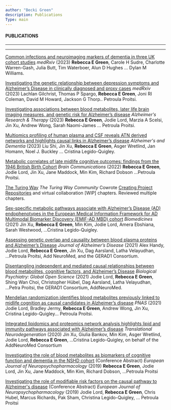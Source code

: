 ```yaml
---
author: "Becki Green"
description: Publications
Type: main
---
```

#### PUBLICATIONS
*****************
*****************
[Common infections and neuroimaging markers of dementia in three UK cohort studies](https://doi.org/10.1101/2023.07.12.23292538) _medRxiv_ (2023)
**Rebecca E Green**, Carole H Sudre, Charlotte Warren-Gash, Julia Butt, Tim Waterboer, Alun D Hughes ... Dylan M Williams.

[Investigating the genetic relationship between depression symptoms and Alzheimer’s Disease in clinically diagnosed and proxy cases](https://doi.org/10.1101/2023.06.05.23290588) _medRxiv_ (2023)
Lachlan Gilchrist, Thomas P Spargo, **Rebecca E Green**, Joni RI Coleman, David M Howard, Jackson G Thorp.. Petroula Proitsi.

[Investigating associations between blood metabolites, later life brain imaging measures, and genetic risk for Alzheimer’s disease](https://doi.org/10.1186/s13195-023-01184-y) _Alzheimer's Research & Therapy_ (2023)
**Rebecca E Green**, Jodie Lord, Marzia A Scelsi, Jin Xu, Andrew Wong, Sarah Naomi-James ... Petroula Proitsi.

[Multiomics profiling of human plasma and CSF reveals ATN derived networks and highlights causal links in Alzheimer’s disease](https://doi.org/10.1002/alz.12961) _Alzheimer's and Dementia_ (2023)
Liu Shi, Jin Xu, **Rebecca E Green**, Asger Wretlind, Jan Homann, Noel J. Buckley ... Cristina Legido-Quigley.

[Metabolic correlates of late midlife cognitive outcomes: findings from the 1946 British Birth Cohort](https://doi.org/10.1093/braincomms/fcab291) _Brain Communications_ (2022)
**Rebecca E Green**, Jodie Lord, Jin Xu, Jane Maddock, Min Kim, Richard Dobson ...Petroula Proitsi.

[The Turing Way](https://doi.org/10.5281/zenodo.3233853) _The Turing Way Community_
Cowrote [Creating Project Repositories](https://the-turing-way.netlify.app/project-design/project-repo.html) and virtual collaboration [WIP] chapters. Reviewed multiple chapters.

[Sex-specific metabolic pathways associate with Alzheimer’s Disease (AD) endophenotypes in the European Medical Information Framework for AD Multimodal Biomarker Discovery (EMIF-AD MBD) cohort](https://doi.org/10.3390/biomedicines9111610) _Biomedicines_ (2021)
Jin Xu, **Rebecca E Green**, Min Kim, Jodie Lord, Amera Ebshiana, Sarah Westwood, ...Cristina Legido-Quigley.

[Assessing genetic overlap and causality between blood plasma proteins and Alzheimer’s Disease](https://doi.org/10.3233/JAD-210462) _Journal of Alzheimer’s Disease_ (2021)
Alex Handy, Jodie Lord, **Rebecca E Green**, Jin Xu, Dag Aarsland, Latha Velayudhan, ...Petroula Proitsi, Add NeuroMed, and the GERAD1 Consortium.

[Disentangling independent and mediated causal relationships between blood metabolites, cognitive factors, and Alzheimer’s Disease](https://doi.org/10.1016/j.bpsgos.2021.07.010) _Biological Psychiatry: Global Open Science_ (2021)
Jodie Lord, **Rebecca E Green**, Shing Wan Choi, Christopher Hübel, Dag Aarsland, Latha Velayudhan, ...Petra Proitsi, the GERAD1 Consortium, AddNeuroMed.

[Mendelian randomization identifies blood metabolites previously linked to midlife cognition as causal candidates in Alzheimer’s disease](https://www.pnas.org/content/118/16/e2009808118.short) _PNAS_ (2021)
Jodie Lord, Bradley Jermy, **Rebecca E Green**, Andrew Wong, Jin Xu, Cristina Legido-Quigley... Petroula Proitsi.

[Integrated lipidomics and proteomics network analysis highlights lipid and immunity pathways associated with Alzheimer’s disease](https://link.springer.com/epdf/10.1186/s40035-020-00215-0?sharing_token=rDhcqrDwxHpPr9KVQnNAQm_BpE1tBhCbnbw3BuzI2RMack7kbujqP_X-ofWsx-46ldfN8uNgddF6WQJfINxSB6Wsva1Vqwae_tqTdQl2TrKHAl08e7-qKVWzx4Ae986dEAZF2P308PiyisWZpKP16t2NcjKBdygtKOfwRVD1Nno%3D) _Translational Neurodegeneration_ (2020)
Jin Xu, Giulia Bankov, Min Kim, Asger Wretlind, Jodie Lord, **Rebecca E Green**, ...Cristina Legido-Quigley, on behalf of the AddNeuroMed Consortium 

[Investigating the role of blood metabolites as biomarkers of cognitive function and dementia in the NSHD cohort](https://doi.org/10.1016/j.euroneuro.2019.08.035) (Conference Abstract) _European Journal of Neuropsychopharmacology_ (2019)
**Rebecca E Green**, Jodie Lord, Jin Xu, Jane Maddock, Min Kim, Richard Dobson, ...Petroula Proitsi

[Investigating the role of modifiable risk factors on the causal pathway to Alzheimer's disease](https://doi.org/10.1016/j.euroneuro.2019.08.036) (Conference Abstract) _European Journal of Neuropsychopharmacology_ (2019)
Jodie Lord, **Rebecca E Green**, Chris Hubel, Marcus Richards, Pak Sham, Christina Legido-Quigley, ... Petroula Proitsi
